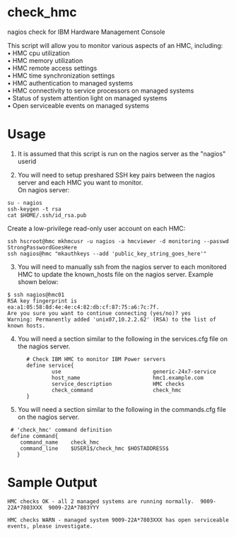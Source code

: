 # check_hmc
nagios check for IBM Hardware Management Console 

This script will allow you to monitor various aspects of an HMC, including:  
•	HMC cpu utilization  
•	HMC memory utilization  
•	HMC remote access settings  
•	HMC time synchronization settings  
•	HMC authentication to managed systems  
•	HMC connectivity to service processors on managed systems  
•	Status of system attention light on managed systems  
•	Open serviceable events on managed systems  





# Usage 
1) It is assumed that this script is run on the nagios server as the "nagios" userid  

2) You will need to setup preshared SSH key pairs between the nagios server and each HMC you want to monitor.  
On nagios server:  
```
su - nagios
ssh-keygen -t rsa
cat $HOME/.ssh/id_rsa.pub
```
Create a low-privilege read-only user account on  each HMC:
```
ssh hscroot@hmc mkhmcusr -u nagios -a hmcviewer -d monitoring --passwd StrongPasswordGoesHere
ssh nagios@hmc "mkauthkeys --add 'public_key_string_goes_here'"
```

3) You will need to manually ssh from the nagios server to each monitored HMC to update the known_hosts file on the nagios server.  Example shown below:
```
$ ssh nagios@hmc01
RSA key fingerprint is ea:a1:05:58:8d:4e:4e:c4:82:db:cf:87:75:a6:7c:7f.
Are you sure you want to continue connecting (yes/no)? yes
Warning: Permanently added 'unix07,10.2.2.62' (RSA) to the list of known hosts.
```

4) You will need a section similar to the following in the services.cfg file on the nagios server.
```
      # Check IBM HMC to monitor IBM Power servers
      define service{
              use                             generic-24x7-service
              host_name                       hmc1.example.com
              service_description             HMC checks
              check_command                   check_hmc
      }
```


5) You will need a section similar to the following in the commands.cfg file on the nagios server.
```
 # 'check_hmc' command definition
 define command{
    command_name    check_hmc
    command_line    $USER1$/check_hmc $HOSTADDRESS$
   }
```

# Sample Output
```
HMC checks OK - all 2 managed systems are running normally.  9009-22A*7803XXX  9009-22A*7803YYY
```
```
HMC checks WARN - managed system 9009-22A*7803XXX has open serviceable events, please investigate.
```
